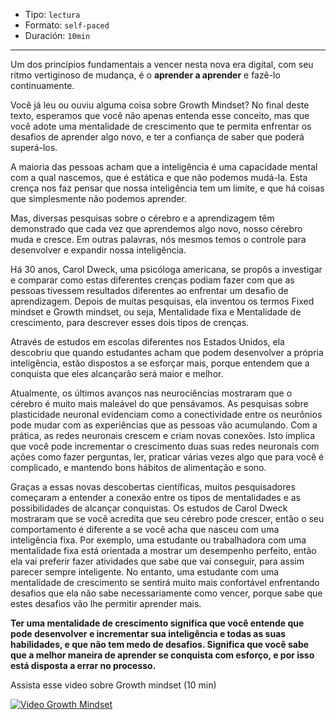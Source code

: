 

* Tipo: `lectura`
* Formato: `self-paced`
* Duración: `10min`

***

Um dos princípios fundamentais a vencer nesta nova era digital,
com seu ritmo vertiginoso de mudança, é o **aprender a aprender** e fazê-lo
continuamente.

Você já leu ou ouviu alguma coisa sobre Growth Mindset? No final deste
texto, esperamos que você não apenas entenda esse conceito, mas que você adote uma
mentalidade de crescimento que te permita enfrentar os desafios de aprender algo
novo, e ter a confiança de saber que poderá superá-los.

A maioria das pessoas acham que a inteligência é uma capacidade mental com a qual
nascemos, que é estática e que não podemos mudá-la. Esta crença nos faz pensar que
nossa inteligência tem um limite, e que há coisas que simplesmente não podemos
aprender.

Mas, diversas pesquisas sobre o cérebro e a aprendizagem têm demonstrado que
cada vez que aprendemos algo novo, nosso cérebro muda e cresce. Em outras
palavras, nós mesmos temos o controle para desenvolver e expandir nossa
inteligência.

Há 30 anos, Carol Dweck, uma psicóloga americana, se propôs a investigar e
comparar como estas diferentes crenças podiam fazer com que as pessoas tivessem
resultados diferentes ao enfrentar um desafio de aprendizagem. Depois de muitas
pesquisas, ela inventou os termos Fixed mindset e Growth mindset, ou seja,
Mentalidade fixa e Mentalidade de crescimento, para descrever esses dois tipos
de crenças.

Através de estudos em escolas diferentes nos Estados Unidos, ela descobriu que
quando estudantes acham que podem desenvolver a própria inteligência, estão
dispostos a se esforçar mais, porque entendem que a conquista que eles alcançarão
será maior e melhor.

Atualmente, os últimos avanços nas neurociências mostraram que o cérebro é muito
mais maleável do que pensávamos. As pesquisas sobre plasticidade neuronal
evidenciam como a conectividade entre os neurônios pode mudar com as experiências
que as pessoas vão acumulando. Com a prática, as redes neuronais crescem e criam
novas conexões. Isto implica que você pode incrementar o crescimento duas suas
redes neuronais com ações como fazer perguntas, ler, praticar várias vezes algo
que para você é complicado, e mantendo bons hábitos de alimentação e sono.

Graças a essas novas descobertas científicas, muitos pesquisadores começaram a
entender a conexão entre os tipos de mentalidades e as possibilidades de alcançar
conquistas. Os estudos de Carol Dweck mostraram que se você acredita que seu
cérebro pode crescer, então o seu comportamento é diferente a se você acha que
nasceu com uma inteligência fixa. Por exemplo, uma estudante ou trabalhadora com
uma mentalidade fixa está orientada a mostrar um desempenho perfeito, então ela
vai preferir fazer atividades que sabe que vai conseguir, para assim parecer
sempre inteligente. No entanto, uma estudante com uma mentalidade de crescimento
se sentirá muito mais confortável enfrentando desafios que ela não sabe
necessariamente como vencer, porque sabe que estes desafios vão lhe permitir
aprender mais.

**Ter uma mentalidade de crescimento significa que você entende que pode
desenvolver e incrementar sua inteligência e todas as suas habilidades, e que
não tem medo de desafios. Significa que você sabe que a melhor maneira de
aprender se conquista com esforço, e por isso está disposta a errar no processo.**

Assista esse video sobre Growth mindset (10 min)

[![Video Growth Mindset](http://img.youtube.com/vi/pN34FNbOKXc/0.jpg)](http://www.youtube.com/watch?v=pN34FNbOKXc&cc_lang_pref=es&cc_load_policy=1)
